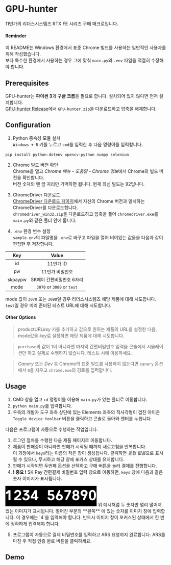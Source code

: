 # GPU-hunter
11번가의 리더스시스템즈 RTX FE 시리즈 구매 매크로입니다.
#### Reminder
이 README는 Windows 환경에서 표준 Chrome 빌드를 사용하는 일반적인 사용자를 위해 작성했습니다.  
보다 특수한 환경에서 사용하는 경우 그에 맞춰 `main.py`와 `.env` 파일을 적절히 수정해야 합니다.

## Prerequisites
GPU-hunter는 **파이썬 3**과 **구글 크롬**을 필요로 합니다. 설치되어 있지 않다면 먼저 설치합니다.  
[GPU-hunter Release](https://github.com/luftaquila/Web-Automation/releases/tag/1.0)에서 `GPU-hunter.zip`을 다운로드하고 압축을 해제합니다.

## Configuration
1. Python 종속성 모듈 설치  
`Windows + R` 키를 누르고 `cmd`를 입력한 후 다음 명령어를 입력합니다.  
```
pip install python-dotenv opencv-python numpy selenium
```

2. Chrome 빌드 버전 확인  
Chrome을 열고 *Chrome 메뉴 - 도움말 - Chrome 정보*에서 Chrome의 빌드 버전을 확인합니다.  
버전 숫자의 맨 앞 자리만 기억하면 됩니다. 현재 최신 빌드는 92입니다.

3. ChromeDriver 다운로드  
[ChromeDriver 다운로드 페이지](https://chromedriver.chromium.org/downloads)에서 자신의 Chrome 버전과 일치하는 ChromeDriver를 다운로드합니다.  
`chromedriver_win32.zip`을 다운로드하고 압축을 풀어 `chromedriver.exe`를 `main.py`와 같은 폴더 안에 둡니다.

4. `.env` 환경 변수 설정  
`sample.env`의 파일명을 `.env`로 바꾸고 파일을 열어 비어있는 값들을 다음과 같이 편집한 후 저장합니다.

|Key|Value|
|:-:|:---:|
|id|11번가 ID|
|pw|11번가 비밀번호|
|skpaypw|SK페이 간편비밀번호 6자리|
|mode|`3070` or `3080` or `test`|

mode 값이 `3070` 또는 `3080`일 경우 리더스시스템즈 해당 제품에 대해 시도합니다.  
`test`일 경우 미리 준비된 테스트 URL에 대해 시도합니다.
#### Other Options
> productURL*key* 키를 추가하고 값으로 원하는 제품의 URL을 설정한 다음, mode값을 *key*로 설정하면 해당 제품에 대해 시도합니다.

> `purchase`의 값이 1이 아니라면 마지막 간편비밀번호 입력을 콘솔에서 시뮬레이션만 하고 실제로 수행하지 않습니다. 테스트 시에 이용하세요.

> *Canary* 또는 *Dev* 등 Chrome의 표준 빌드를 사용하지 않는다면 `canary` 옵션에서 `0`을 지우고 `chrome.exe`의 경로를 입력합니다.

## Usage
1. CMD 창을 열고 `cd` 명령어를 이용해 `main.py`가 있는 폴더로 이동합니다.  
2. `python main.py`를 입력합니다.  
3. 우측의 개발자 도구 좌측 상단에 있는 Elements 좌측의 직사각형이 겹친 아이콘 `Toggle device toolbar` 버튼을 클릭하고 콘솔로 돌아와 엔터를 누릅니다.

다음은 프로그램이 자동으로 수행하는 작업입니다.
1. 로그인 절차를 수행한 다음 제품 페이지로 이동합니다.  
2. 제품이 판매중이 아니라면 판매가 시작될 때까지 새로고침을 반복합니다.  
이 과정에서 `keys`라는 이름의 작은 창이 생성됩니다. 클릭하면 *응답 없음*으로 표시될 수 있으나, 무시하고 해당 창에 포커스 상태를 유지합니다.
3. 판매가 시작되면 두번째 옵션을 선택하고 구매 버튼을 눌러 결제를 진행합니다.  
4. **! 중요 !** SK Pay 간편결제 비밀번호 입력 창으로 이동하면, `keys` 창에 다음과 같은 숫자 이미지가 표시됩니다.
<img src='skpay/ex.jpg'>
위 예시처럼 두 숫자만 멀리 떨어져 있는 이미지가 표시됩니다. 떨어진 부분의 **왼쪽** 에 있는 숫자를 이미지 창에 입력합니다.  
이 경우에는 `4`을 입력해야 합니다. 반드시 이미지 창이 포커스된 상태에서 한 번에 정확하게 입력해야 합니다.

5. 프로그램이 자동으로 결제 비밀번호를 입력하고 ARS 요청까지 완료합니다. ARS를 마친 후 직접 인증 완료 버튼을 클릭하세요.

## Demo
